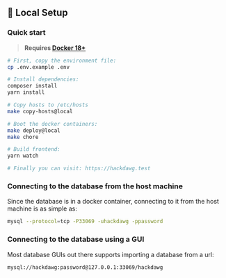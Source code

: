 ## 🚀 Local Setup

### Quick start

> **Requires [Docker 18+](https://docs.docker.com/release-notes/)**

```bash
# First, copy the environment file:
cp .env.example .env

# Install dependencies:
composer install
yarn install

# Copy hosts to /etc/hosts
make copy-hosts@local

# Boot the docker containers:
make deploy@local
make chore

# Build frontend:
yarn watch

# Finally you can visit: https://hackdawg.test
```

### Connecting to the database from the host machine

Since the database is in a docker container, connecting to it from the
host machine is as simple as:

```bash
mysql --protocol=tcp -P33069 -uhackdawg -ppassword
```

### Connecting to the database using a GUI

Most database GUIs out there supports importing a database from a url:

```bash
mysql://hackdawg:password@127.0.0.1:33069/hackdawg
```
